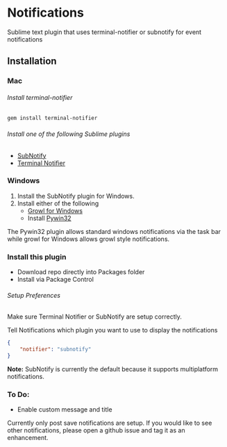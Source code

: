 # Notifications

Sublime text plugin that uses terminal-notifier or subnotify for event notifications

## Installation
### Mac
###### Install terminal-notifier

```bash
gem install terminal-notifier
```

###### Install one of the following Sublime plugins
- [SubNotify](https://sublime.wbond.net/packages/SubNotify)
- [Terminal Notifier](https://sublime.wbond.net/packages/Terminal%20Notifier)

### Windows
1. Install the SubNotify plugin for Windows.
2. Install either of the following
	- [Growl for Windows](http://growlforwindows.com)
	- Install [Pywin32](https://sublime.wbond.net/packages/Pywin32)

The Pywin32 plugin allows standard windows notifications via the task bar while growl for Windows allows growl style notifications.

### Install this plugin
- Download repo directly into Packages folder
- Install via Package Control

###### Setup Preferences
Make sure Terminal Notifier or SubNotify are setup correctly.



Tell Notifications which plugin you want to use to display the notifications

```json
{
	"notifier": "subnotify"
}
```

__Note:__ SubNotify is currently the default because it supports multiplatform notifications.



### To Do:
- Enable custom message and title

Currently only post save notifications are setup. If you would like to see other notifications, please open a github issue and tag it as an enhancement.
